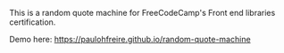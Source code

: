 This is a random quote machine for FreeCodeCamp's Front end libraries certification.

Demo here: https://paulohfreire.github.io/random-quote-machine

